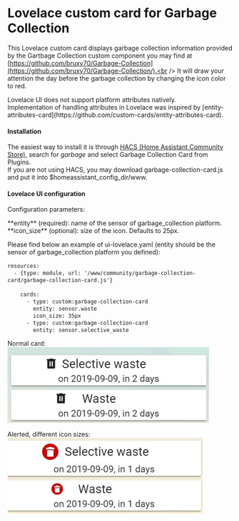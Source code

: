 # Lovelace custom card for Garbage Collection

This Lovelace custom card displays garbage collection information provided by
the Gartbage Collection custom component you may find at
[https://github.com/bruxy70/Garbage-Collection](https://github.com/bruxy70/Garbage-Collection/).<br />
It will draw your attention the day before the garbage collection by changing the icon color to red.
<p>
Lovelace UI does not support platform attributes natively.<br />
Implementation of handling attributes in Lovelace was inspired by [entity-attributes-card](https://github.com/custom-cards/entity-attributes-card).

#### Installation
The easiest way to install it is through [HACS (Home Assistant Community Store)](https://custom-components.github.io/hacs/),
search for <i>garbage</i> and select Garbage Collection Card from Plugins.<br />
If you are not using HACS, you may download garbage-collection-card.js and put it into $homeassistant_config_dir/www.<br />

#### Lovelace UI configuration
Configuration parameters:
<p>
**entity** (required): name of the sensor of garbage_collection platform.<br />
**icon_size** (optional): size of the icon. Defaults to 25px.
<p>
Please find below an example of ui-lovelace.yaml (entity should be the sensor of garbage_collection platform you defined):

```
resources:
  - {type: module, url: '/www/community/garbage-collection-card/garbage-collection-card.js'}

    cards:
      - type: custom:garbage-collection-card
        entity: sensor.waste
        icon_size: 35px
      - type: custom:garbage-collection-card
        entity: sensor.selective_waste
```

Normal card:<br />
![Garbage Collection card example](garbage_collection_lovelace.jpg)

Alerted, different icon sizes:<br />
![Alerted, different icon sizes](garbage_collection_alerted_difsize.jpg)
